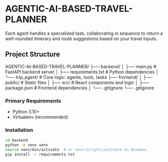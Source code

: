 # AGENTIC-AI-BASED-TRAVEL-PLANNER
Each agent handles a specialized task, collaborating in sequence to return a well-rounded itinerary and route suggestions based on your travel inputs.

## Project Structure
AGENTIC-AI-BASED-TRAVEL-PLANNER/
├── backend/
│ ├── main.py # FastAPI backend server
│ ├── requirements.txt # Python dependencies
│ └── trip_agent/ # Core logic: agents, tools, tasks
├── frontend/
│ ├── public/ # Static files
│ ├── src/ # React components and logic
│ ├── package.json # Frontend dependencies
│ └── .gitignore
└── .gitignore


### Primary Requirements
- Python 3.10+
- Virtualenv (recommended)

### Installation

```bash
cd backend
python -m venv venv
source venv/bin/activate  # or venv\Scripts\activate on Windows
pip install -r requirements.txt
```


